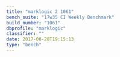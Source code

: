 ```yaml
---
title: "marklogic 2 1061"
bench_suite: "17w35 CI Weekly Benchmark"
build_number: "1061"
dbprofile: "marklogic"
classifier: ""
date: 2017-08-28T19:15:13
type: "bench"
---
```

